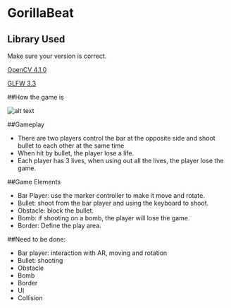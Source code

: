 # GorillaBeat

## Library Used
Make sure your version is correct.

[OpenCV 4.1.0](https://github.com/opencv/opencv)

[GLFW 3.3](https://github.com/glfw/glfw)

##How the game is 

![alt text](https://i.imgur.com/mD5zCw0.png)

##Gameplay

- There are two players control the bar at the opposite side and shoot bullet to each other at the same time 
- When hit by bullet, the player lose a life.
- Each player has 3 lives, when using out all the lives, the player lose the game.

##Game Elements

- Bar Player: use the marker controller to make it move and rotate.
- Bullet: shoot from the bar player and using the keyboard to shoot.
- Obstacle: block the bullet.
- Bomb: if shooting on a bomb, the player will lose the game.
- Border: Define the play area. 

##Need to be done:

- Bar player: interaction with AR, moving and rotation
- Bullet: shooting 
- Obstacle
- Bomb
- Border
- UI
- Collision












